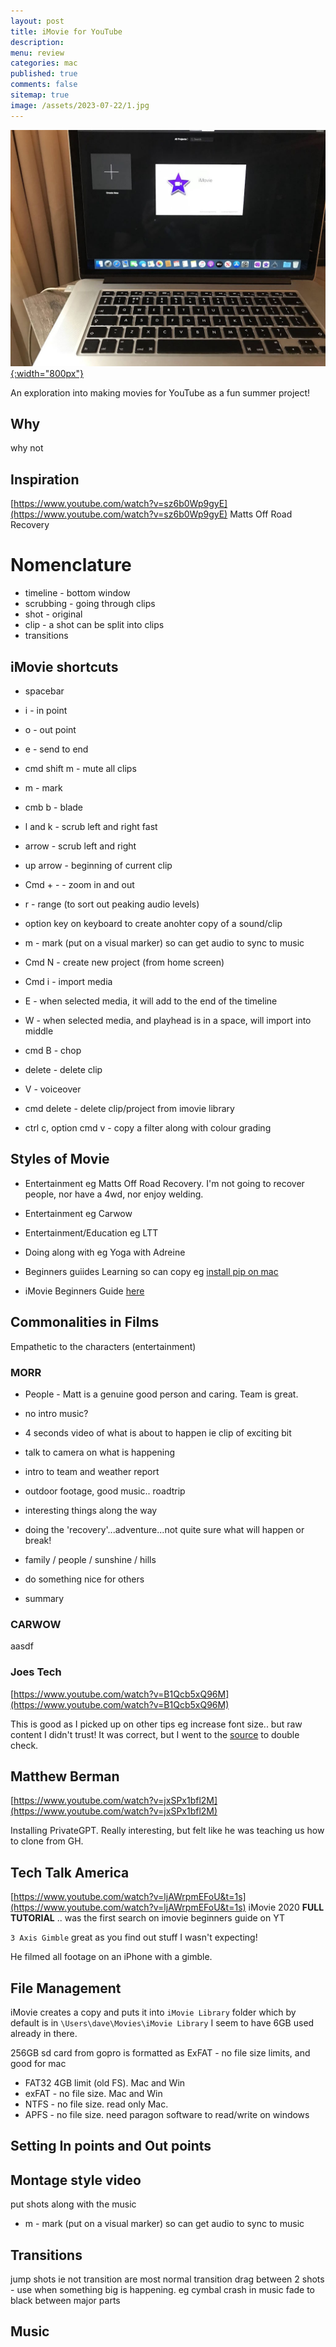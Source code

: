 ```yaml
---
layout: post
title: iMovie for YouTube 
description: 
menu: review
categories: mac
published: true 
comments: false     
sitemap: true
image: /assets/2023-07-22/1.jpg
---
```


[![alt text](/assets/2023-07-22/1.jpg "email"){:width="800px"}](/assets/2023-07-22/1.jpg)

An exploration into making movies for YouTube as a fun summer project!

## Why
why not

## Inspiration

[https://www.youtube.com/watch?v=sz6b0Wp9gyE](https://www.youtube.com/watch?v=sz6b0Wp9gyE) Matts Off Road Recovery

# Nomenclature

- timeline - bottom window
- scrubbing - going through clips
- shot - original
- clip - a shot can be split into clips
- transitions

## iMovie shortcuts

- spacebar 
- i - in point
- o - out point
- e - send to end
- cmd shift m - mute all clips
- m - mark
- cmb b - blade

- l and k - scrub left and right fast
- arrow - scrub left and right
- up arrow - beginning of current clip


- Cmd + - - zoom in and out
- r - range  (to sort out peaking audio levels)
- option key on keyboard to create anohter copy of a sound/clip 

- m - mark (put on a visual marker) so can get audio to sync to music
 

- Cmd N - create new project (from home screen)
- Cmd i - import media 
- E - when selected media, it will add to the end of the timeline
- W - when selected media, and playhead is in a space, will import into middle 
- cmd B - chop
- delete - delete clip
- V - voiceover
- cmd delete - delete clip/project from imovie library
- ctrl c, option cmd v - copy a filter along with colour grading

## Styles of Movie

- Entertainment eg Matts Off Road Recovery. I'm not going to recover people, nor have a 4wd, nor enjoy welding.
- Entertainment eg Carwow
- Entertainment/Education eg LTT

- Doing along with eg Yoga with Adreine

- Beginners guiides Learning so can copy eg [install pip on mac](https://www.youtube.com/watch?v=B1Qcb5xQ96M) 

- iMovie Beginners Guide [here](https://www.youtube.com/watch?v=ljAWrpmEFoU&t=1s)

## Commonalities in Films

Empathetic to the characters (entertainment)

### MORR
- People - Matt is a genuine good person and caring. Team is great.


- no intro music?
- 4 seconds video of what is about to happen ie clip of exciting bit
- talk to camera on what is happening
- intro to team and weather report
- outdoor footage, good music.. roadtrip
- interesting things along the way
- doing the 'recovery'...adventure...not quite sure what will happen or break!
- family / people / sunshine / hills
- do something nice for others
- summary

### CARWOW
aasdf

### Joes Tech

[https://www.youtube.com/watch?v=B1Qcb5xQ96M](https://www.youtube.com/watch?v=B1Qcb5xQ96M)

This is good as I picked up on other tips eg increase font size.. but raw content I didn't trust! It was correct, but I went to the [source](https://docs.python-guide.org/starting/install3/osx/) to double check.


## Matthew Berman

[https://www.youtube.com/watch?v=jxSPx1bfl2M](https://www.youtube.com/watch?v=jxSPx1bfl2M)

Installing PrivateGPT. Really interesting, but felt like he was teaching us how to clone from GH. 



## Tech Talk America

[https://www.youtube.com/watch?v=ljAWrpmEFoU&t=1s](https://www.youtube.com/watch?v=ljAWrpmEFoU&t=1s) iMovie 2020 **FULL TUTORIAL**  .. was the first search on imovie beginners guide on YT

`3 Axis Gimble` great as you find out stuff I wasn't expecting!

He filmed all footage on an iPhone with a gimble.

## File Management

iMovie creates a copy and puts it into `iMovie Library` folder which by default is in `\Users\dave\Movies\iMovie Library`  I seem to have 6GB used already in there.

256GB sd card from gopro is formatted as ExFAT - no file size limits, and good for mac

- FAT32 4GB limit (old FS). Mac and Win
- exFAT - no file size. Mac and Win
- NTFS - no file size. read only Mac. 
- APFS - no file size. need paragon software to read/write on windows

## Setting In points and Out points

## Montage style video

put shots along with the music

- m - mark (put on a visual marker) so can get audio to sync to music

## Transitions

jump shots ie not transition are most normal transition
drag between 2 shots - use when something big is happening. eg cymbal crash in music
fade to black between major parts




## Music

 






